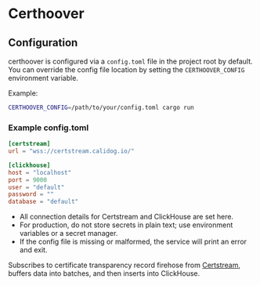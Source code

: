 Certhoover
==========

## Configuration

certhoover is configured via a `config.toml` file in the project root by default. You can override the config file location by setting the `CERTHOOVER_CONFIG` environment variable.

Example:

```sh
CERTHOOVER_CONFIG=/path/to/your/config.toml cargo run
```

### Example config.toml

```toml
[certstream]
url = "wss://certstream.calidog.io/"

[clickhouse]
host = "localhost"
port = 9000
user = "default"
password = ""
database = "default"
```

- All connection details for Certstream and ClickHouse are set here.
- For production, do not store secrets in plain text; use environment variables or a secret manager.
- If the config file is missing or malformed, the service will print an error and exit.

Subscribes to certificate transparency record firehose from [Certstream](https://certstream.calidog.io/), buffers data
into batches, and then inserts into ClickHouse.